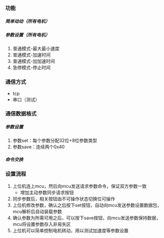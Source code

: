 ### 功能
##### 简单动动（所有电机）
##### 参数设置（所有电机）
1. 普通模式-最大最小速度
2. 普通模式-加速时间
3. 普通模式-加加速时间
4. 急停模式-停止时间

### 通信方式
- tcp
- 串口（测试）

### 通信数据格式
##### 参数设置
1. 参数set：每个参数分配32位+8位参数类型
2. 参数save：连续两个0x40

##### 命令交换
### 设置流程
1. 上位机连上mcu，然后向mcu发送请求参数命令，保证双方参数一致
	- 增加主动参数同步请求按钮
2. 同步参数后，相关按钮由不可操作状态切换位可操作
3. 上位机修改参数，确认之后按下set按钮，自动向mcu发送参数设置数据包，mcu解析后自动装载参数
4. 确认参数为所需可用之后，可以按下save按钮，向mcu发送参数保持数据，mcu将设置参数存入非易失区
5. 上位机可以简单控制电机转动，用以测试加速度等参数设置